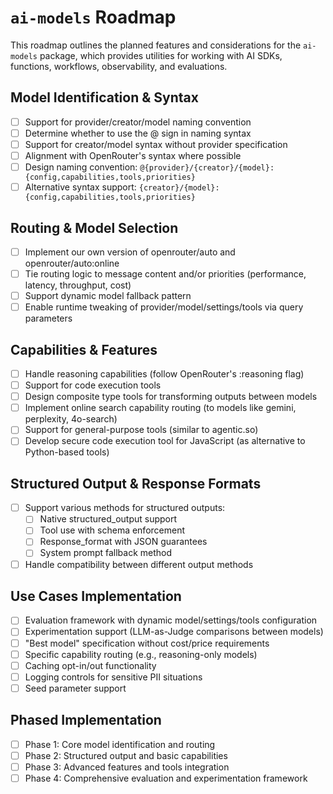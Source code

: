 # `ai-models` Roadmap

This roadmap outlines the planned features and considerations for the `ai-models` package, which provides utilities for working with AI SDKs, functions, workflows, observability, and evaluations.

## Model Identification & Syntax

- [ ] Support for provider/creator/model naming convention
- [ ] Determine whether to use the @ sign in naming syntax
- [ ] Support for creator/model syntax without provider specification
- [ ] Alignment with OpenRouter's syntax where possible
- [ ] Design naming convention: `@{provider}/{creator}/{model}:{config,capabilities,tools,priorities}`
- [ ] Alternative syntax support: `{creator}/{model}:{config,capabilities,tools,priorities}`

## Routing & Model Selection

- [ ] Implement our own version of openrouter/auto and openrouter/auto:online
- [ ] Tie routing logic to message content and/or priorities (performance, latency, throughput, cost)
- [ ] Support dynamic model fallback pattern
- [ ] Enable runtime tweaking of provider/model/settings/tools via query parameters

## Capabilities & Features

- [ ] Handle reasoning capabilities (follow OpenRouter's :reasoning flag)
- [ ] Support for code execution tools
- [ ] Design composite type tools for transforming outputs between models
- [ ] Implement online search capability routing (to models like gemini, perplexity, 4o-search)
- [ ] Support for general-purpose tools (similar to agentic.so)
- [ ] Develop secure code execution tool for JavaScript (as alternative to Python-based tools)

## Structured Output & Response Formats

- [ ] Support various methods for structured outputs:
  - [ ] Native structured_output support
  - [ ] Tool use with schema enforcement
  - [ ] Response_format with JSON guarantees
  - [ ] System prompt fallback method
- [ ] Handle compatibility between different output methods

## Use Cases Implementation

- [ ] Evaluation framework with dynamic model/settings/tools configuration
- [ ] Experimentation support (LLM-as-Judge comparisons between models)
- [ ] "Best model" specification without cost/price requirements
- [ ] Specific capability routing (e.g., reasoning-only models)
- [ ] Caching opt-in/out functionality
- [ ] Logging controls for sensitive PII situations
- [ ] Seed parameter support

## Phased Implementation

- [ ] Phase 1: Core model identification and routing
- [ ] Phase 2: Structured output and basic capabilities
- [ ] Phase 3: Advanced features and tools integration
- [ ] Phase 4: Comprehensive evaluation and experimentation framework 
